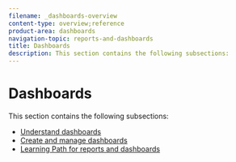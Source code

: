 ```yaml
---
filename: _dashboards-overview
content-type: overview;reference
product-area: dashboards
navigation-topic: reports-and-dashboards
title: Dashboards
description: This section contains the following subsections:
---
```


# Dashboards

This section contains the following subsections:

* [Understand dashboards](../../reports-and-dashboards/dashboards/understanding-dashboards/understand-dashboards.md) 
* [Create and manage dashboards](../../reports-and-dashboards/dashboards/creating-and-managing-dashboards/create-and-manage-dashboards.md) 
* [Learning Path for reports and dashboards](https://one.workfront.com/s/learningpath2/workfront-reporting-20Y0z000000blhLEAQ)

